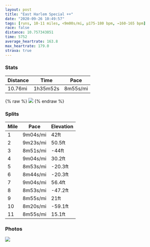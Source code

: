```yaml
---
layout: post
title: "East Harlem Special ++"
date: "2020-09-26 10:49:57"
tags: [runs, 10-11 miles, <9m00s/mi, μ175-180 bpm, →160-165 bpm]
race: false
distance: 10.757343851
time: 5752
average_heartrate: 163.8
max_heartrate: 179.0
strava: true
---
```


### Stats

| Distance | Time | Pace |
|----------|------|------|
|10.76mi|1h35m52s|8m55s/mi|

{% raw %}
<img src='https://maps.googleapis.com/maps/api/staticmap?maptype=roadmap&path=enc:iu~wF~uhbMa@l@AhAJ^nBxADRs@~@Eh@_A`CQl@Dd@[tAgAlCO`AF@w@z@YbBs@lB?LL@q@jAUpAiBnCVd@e@fBOXUJi@bDqAfD{@pCUrAFjBYjB?xAOl@o@z@eA|BcAjA[|@Fh@EfA_A`FHn@t@fAn@b@~@CVI`@oABo@TgAfAsAhBD|Bm@lA@zAjAhAfBnAfEbDzBh@r@ZnB^bBbAvBl@t@tBvAlG`Df@v@f@pBt@`ArAh@rDBh@Pn@t@^~@j@dD^hAf@~@bBnBpCrAnAXdA@zDgAt@EhBVx@`@bBvAlAfB~@bCl@d@jAf@nAIzBNh@Lx@h@z@dA|CfFrB`BbBpBvAnDx@|AhBdAjB\tCW~A@r@QxBAx@s@Na@Ei@Ug@}AkAU[?[lAe@`@CVStAmBf@gA`AmEAm@WuAFeAqAZm@CwBcBaCkF}@_@}AP[EsCkAkDaAmDeCkBsCwHeEm@q@m@qAo@sDEgBRgEk@{AwByA[a@uC_BkAiAcB{@iIcF}BcBcB]mCDcBg@w@EgA^i@z@YP{BQmAk@oCoBqDaFeAcAoAWaBNgHgAwAeB}@cC_Aa@[D[XEtAd@rA`@h@Xt@FrAa@hAyALyCoCoEsBqBRw@bAyAzCUvB@fBI^DdAMRKh@DdAj@bAz@X`AEb@s@XqDt@}@j@UdBD|Ae@zBJx@t@p@fA~A`Gr@n@lBl@t@jA^jCVrAzAxCzDdCzCfAdBvBdA~B`At@bAVhBSh@B`Ax@p@xApAnF~@bBrAxA|BjAlCPj@AhDmAnCR`CjBlAvA|@tBfAdB~Ab@fCOnBb@RPfGbJ~C~CxChGfAnAbBf@pHSjBRz@`Ab@~Bx@hBtChBbB~@vB\hAf@xC|Cv@`BnBtCzB|Bh@v@x@Pt@j@P|@nArC?f@LL?^Ur@BNs@pA_@`By@tBy@rAEl@Oh@UXYz@FdAm@~@g@lB_CbDYt@H\TVfAj@X`@vCbBfBn@f@h@~@f@jDxCKbA_@^uAbDAV[R[l@_A`Dj@f@dB~@`B`BpB~ArAf@~ChBv@lAzE~CJ^dA`@rB|AvB~@`BdAdBl@x@v@x@Tb@d@z@l@XBhAhAl@\v@lAh@Hp@p@dGfDfDxCZH^`@v@LtD|CvAuCf@JrA~@&key=AIzaSyC1MId7bFpkLXNAaYhBSTb8jLyiSqzbDtM&size=800x800&markers=color:yellow|label:S|40.79461,-73.9416&markers=color:green|label:F|40.75481000000002,-74.00166000000002'>
{% endraw %}

### Splits

| Mile | Pace | Elevation |
|------|------|-----------|
|1|9m04s/mi|42ft|
|2|9m23s/mi|50.5ft|
|3|8m51s/mi|-44ft|
|4|9m04s/mi|30.2ft|
|5|8m53s/mi|-20.3ft|
|6|8m44s/mi|-20.3ft|
|7|9m04s/mi|56.4ft|
|8|8m53s/mi|-47.2ft|
|9|8m55s/mi|21ft|
|10|8m20s/mi|-59.1ft|
|11|8m55s/mi|15.1ft|

### Photos
<img src='https://dgtzuqphqg23d.cloudfront.net/1yf_ddELtm1aI_XRpbUD-ufQQDhGSEWiJPO5WZiX0j4-576x768.jpg'>
